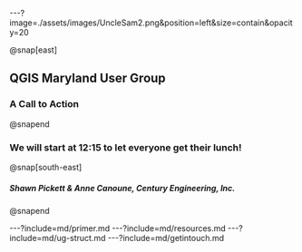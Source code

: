 ---?image=./assets/images/UncleSam2.png&position=left&size=contain&opacity=20

@snap[east]
<h2>QGIS Maryland User Group</h2>
<h3><span class="text--red">A Call to Action</span></h3>
@snapend
<h3>We will start at 12:15 to let everyone get their lunch!</h3>

@snap[south-east]
<h5>Shawn Pickett & Anne Canoune, Century Engineering, Inc.</h5>
@snapend

---?include=md/primer.md
---?include=md/resources.md
---?include=md/ug-struct.md
---?include=md/getintouch.md

